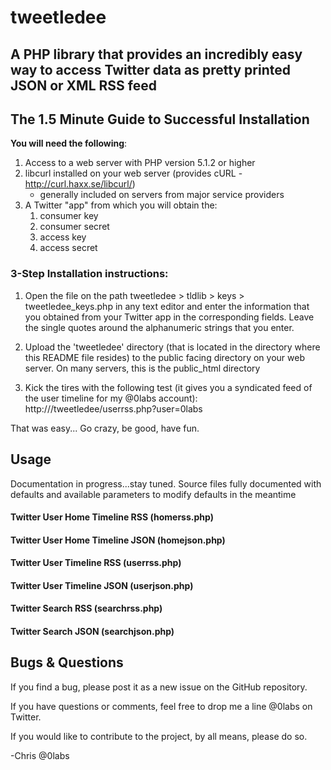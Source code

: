 tweetledee
==========

## A PHP library that provides an incredibly easy way to access Twitter data as pretty printed JSON or XML RSS feed

## The 1.5 Minute Guide to Successful Installation
**You will need the following**:
1. Access to a web server with PHP version 5.1.2 or higher
2. libcurl installed on your web server (provides cURL - http://curl.haxx.se/libcurl/)
   - generally included on servers from major service providers
3. A Twitter "app" from which you will obtain the:
	1) consumer key
	2) consumer secret
	3) access key
	4) access secret

### 3-Step Installation instructions:

1. Open the file on the path tweetledee > tldlib > keys > tweetledee_keys.php in any text editor and enter the information that you obtained from your Twitter app in the corresponding fields.  Leave the single quotes around the alphanumeric strings that you enter.

2. Upload the 'tweetledee' directory (that is located in the directory where this README file resides) to the public facing directory on your web server.  On many servers, this is the public_html directory

3. Kick the tires with the following test (it gives you a syndicated feed of the user timeline for my @0labs account):
	http://<yourdomain>/tweetledee/userrss.php?user=0labs

That was easy... Go crazy, be good, have fun.

## Usage
Documentation in progress...stay tuned.  Source files fully documented with defaults and available parameters to modify defaults in the meantime
#### Twitter User Home Timeline RSS (homerss.php)
#### Twitter User Home Timeline JSON (homejson.php)
#### Twitter User Timeline RSS (userrss.php)
#### Twitter User Timeline JSON (userjson.php)
#### Twitter Search RSS (searchrss.php)
#### Twitter Search JSON (searchjson.php)

## Bugs & Questions
If you find a bug, please post it as a new issue on the GitHub repository.

If you have questions or comments, feel free to drop me a line @0labs on Twitter.

If you would like to contribute to the project, by all means, please do so.

-Chris
@0labs

